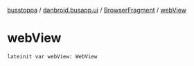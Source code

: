 [busstoppa](../../index.md) / [danbroid.busapp.ui](../index.md) / [BrowserFragment](index.md) / [webView](./web-view.md)

# webView

`lateinit var webView: WebView`